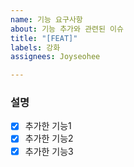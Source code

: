 ```yaml
---
name: 기능 요구사항
about: 기능 추가와 관련된 이슈
title: "[FEAT]"
labels: 강화
assignees: Joyseohee

---
```


### 설명
- [x] 추가한 기능1
- [x] 추가한 기능2
- [x] 추가한 기능3
